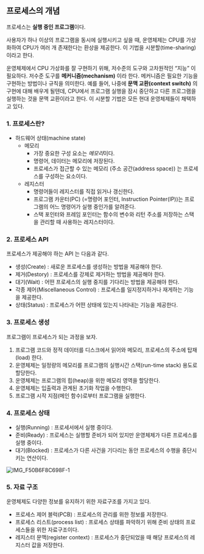## 프로세스의 개념

프로세스는 **실행 중인 프로그램**이다. 

사용자가 하나 이상의 프로그램을 동시에 실행시키고 싶을 때, 운영체제는 CPU를 가상화하여 CPU가 여러 개 존재한다는 환상을 제공한다. 이 기법을 시분할(time-sharing) 이라고 한다. 

운영체제에서 CPU 가상화를 잘 구현하기 위해, 저수준의 도구와 고차원적인 “지능” 이 필요하다. 저수준 도구를 **메커니즘(mechanism)** 이라 한다. 메커니즘은 필요한 기능을 구현하는 방법이나 규칙을 의미한다. 예를 들어, 나중에 **문맥 교환(context switch)** 의 구현에 대해 배우게 될텐데, CPU에서 프로그램 실행을 잠시 중단하고 다른 프로그램을 실행하는 것을 문맥 교환이라고 한다. 이 시분할 기법은 모든 현대 운영체제들이 채택하고 있다.

### 1. 프로세스란?

- 하드웨어 상태(machine state)
  - 메모리
    - 가장 중요한 구성 요소는 *메모리*이다. 
    - 명령어, 데이터는 메모리에 저장된다. 
    - 프로세스가 접근할 수 있는 메모리 (주소 공간(address space)) 는 프로세스를 구성하는 요소이다. 
  - 레지스터
    - 명령어들이 레지스터를 직접 읽거나 갱신한다. 
    - 프로그램 카운터(PC) (=명령어 포인터, Instruction Pointer(IP))는 프로그램의 어느 명령어가 실행 중인가를 알려준다. 
    - 스택 포인터와 프레임 포인터는 함수의 변수와 리턴 주소를 저장하는 스택을 관리할 때 사용하는 레지스터이다. 

### 2. 프로세스 API

프로세스가 제공해야 하는 API 는 다음과 같다.

- 생성(Create) : 새로운 프로세스를 생성하는 방법을 제공해야 한다. 
- 제거(Destory) : 프로세스를 강제로 제거하는 방법을 제공해야 한다. 
- 대기(Wait) : 어떤 프로세스의 실행 중지를 기다리는 방법을 제공해야 한다. 
- 각종 제어(Miscellaneous Control) : 프로세스를 일지정지하거나 재게하는 기능을 제공한다. 
- 상태(Status) : 프로세스가 어떤 상태에 있는지 나타내는 기능을 제공한다.

### 3. 프로세스 생성

프로그램이 프로세스가 되는 과정을 보자. 

1. 프로그램 코드와 정적 데이터를 디스크에서 읽어와 메모리, 프로세스의 주소에 탑재(load) 한다. 
2. 운영체제는 일정량의 메모리를 프로그램의 실행시간 스택(run-time stack) 용도로 할당한다.
3. 운영체제는 프로그램의 힙(heap)을 위한 메모리 영역을 할당한다.  
4. 운영체제는 입출력과 관계된 초기화 작업을 수행한다. 
5. 프로그램 시작 지점(메인 함수)로부터 프로그램을 실행한다. 

### 4. 프로세스 상태 

- 실행(Running) : 프로세서에서 실행 중이다. 
- 준비(Ready) : 프로세스는 실행할 준비가 되어 있지만 운영체제가 다른 프로세스를 실행 중이다. 
- 대기(Blocked) : 프로세스가 다른 사건을 기다리는 동안 프로세스의 수행을 중단시키는 연산이다. 
  
![IMG_F50B6F8C698F-1](https://github.com/ddoddii/OS-CA-Study/assets/95014836/712ee3fc-d54a-4487-8812-455aded20655)


### 5. 자료 구조

운영체제도 다양한 정보를 유지하기 위한 자료구조를 가지고 있다. 
- 프로세스 제어 블럭(PCB) : 프로세스의 관리를 위한 정보를 저장한다.
- 프로세스 리스트(process list) : 프로세스 상태를 파악하기 위해 준비 상태의 프로세스들을 위한 자료구조이다. 
- 레지스터 문맥(register context) : 프로세스가 중단되었을 때 해당 프로세스의 레지스터 값을 저장한다. 